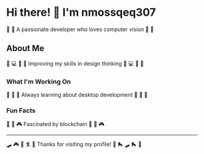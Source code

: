 # Hi there! 👋 I'm nmossqeq307

🎳 🚴 A passionate developer who loves computer vision 🎳 🚴

## About Me
🎣 💻 🎾 🚣 Improving my skills in design thinking 🎣 💻 🎾 🚣

### What I'm Working On
🎯 🎺 🎳 Always learning about desktop development 🎯 🎺 🎳

### Fun Facts
🏸 🏏 🎮 Fascinated by blockchain 🏸 🏏 🎮

---
🛹 🎮 🥋 🏄 🏏 Thanks for visiting my profile! 🎤 🛼 🛹 🛼 🚴

